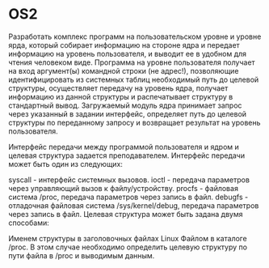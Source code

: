 # OS2

Разработать комплекс программ на пользовательском уровне и уровне ярда, который собирает информацию на стороне ядра и передает информацию на уровень пользователя, и выводит ее в удобном для чтения человеком виде. Программа на уровне пользователя получает на вход аргумент(ы) командной строки (не адрес!), позволяющие идентифицировать из системных таблиц необходимый путь до целевой структуры, осуществляет передачу на уровень ядра, получает информацию из данной структуры и распечатывает структуру в стандартный вывод. Загружаемый модуль ядра принимает запрос через указанный в задании интерфейс, определяет путь до целевой структуры по переданному запросу и возвращает результат на уровень пользователя.

Интерфейс передачи между программой пользователя и ядром и целевая структура задается преподавателем. Интерфейс передачи может быть один из следующих:

syscall - интерфейс системных вызовов.
ioctl - передача параметров через управляющий вызов к файлу/устройству.
procfs - файловая система /proc, передача параметров через запись в файл.
debugfs - отладочная файловая система /sys/kernel/debug, передача параметров через запись в файл.
Целевая структура может быть задана двумя способами:

Именем структуры в заголовочных файлах Linux
Файлом в каталоге /proc. В этом случае необходимо определить целевую структуру по пути файла в /proc и выводимым данным.
